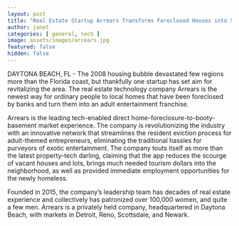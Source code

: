 ```yaml
---
layout: post
title: "Real Estate Startup Arrears Transforms Foreclosed Houses into Strip Clubs"
author: janet
categories: [ general, tech ]
image: assets/images/arrears.jpg
featured: false
hidden: false
---
```


DAYTONA BEACH, FL - The 2008 housing bubble devastated few regions more than the Florida coast, but thankfully one startup has set aim for revitalizing the area. The real estate technology company Arrears is the newest way for ordinary people to local homes that have been foreclosed by banks and turn them into an adult entertainment franchise.

Arrears is the leading tech-enabled direct home-foreclosure-to-booty-basement market experience. The company is revolutionizing the industry with an innovative network that streamlines the resident eviction process for adult-themed entrepreneurs, eliminating the traditional hassles for purveyors of exotic entertainment. The company touts itself as more than the latest property-tech darling, claiming that the app reduces the scourge of vacant houses and lots, brings much needed tourism dollars into the neighborhood, as well as provided immediate employment opportunities for the newly homeless.

Founded in 2015, the company’s leadership team has decades of real estate experience and collectively has patronized over 100,000 women, and quite a few men. Arrears is a privately held company, headquartered in Daytona Beach, with markets in Detroit, Reno, Scottsdale, and Newark.